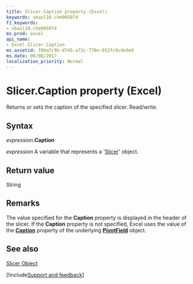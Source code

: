 ```yaml
---
title: Slicer.Caption property (Excel)
keywords: vbaxl10.chm905074
f1_keywords:
- vbaxl10.chm905074
ms.prod: excel
api_name:
- Excel.Slicer.Caption
ms.assetid: f0ba7c9b-d745-a72c-770e-852fc9cde9e0
ms.date: 06/08/2017
localization_priority: Normal
---
```



# Slicer.Caption property (Excel)

Returns or sets the caption of the specified slicer. Read/write.


## Syntax

_expression_.**Caption**

_expression_ A variable that represents a '[Slicer](Excel.Slicer.md)' object.


## Return value

String


## Remarks

The value specified for the  **Caption** property is displayed in the header of the slicer. If the **Caption** property is not specified, Excel uses the value of the **[Caption](Excel.PivotField.Caption.md)** property of the underlying **[PivotField](Excel.PivotField.md)** object.


## See also


[Slicer Object](Excel.Slicer.md)

[!include[Support and feedback](~/includes/feedback-boilerplate.md)]